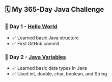 ## 🗓️ My 365-Day Java Challenge

### 📅 Day 1 - [Hello World](Day01/HelloWorld.java)
- ✅ Learned basic Java structure
- ✅ First GitHub commit

### 📅 Day 2 - [Java Variables](Day02/JavaVariables.java)
- ✅ Learned basic data types in Java
- ✅ Used int, double, char, boolean, and String
